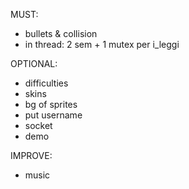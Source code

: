 MUST:
- bullets & collision
- in thread: 2 sem + 1 mutex per i_leggi

OPTIONAL:
- difficulties
- skins
- bg of sprites
- put username
- socket
- demo

IMPROVE:
- music
